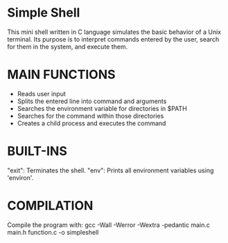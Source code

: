 # Simple Shell 

This mini shell written in C language simulates the basic behavior of a Unix terminal. Its purpose is to interpret commands entered by the user, search for them in the system, and execute them.

# MAIN FUNCTIONS

- Reads user input 
- Splits the entered line into command and arguments
- Searches the environment variable for directories in $PATH
- Searches for the command within those directories
- Creates a child process and executes the command

# BUILT-INS

 "exit": Terminates the shell.
 "env": Prints all environment variables using 'environ'.

# COMPILATION

Compile the program with: gcc -Wall -Werror -Wextra -pedantic main.c main.h function.c -o simpleshell

